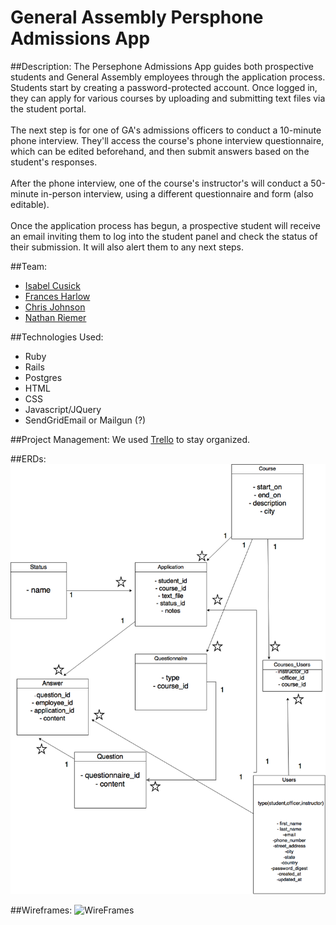 # General Assembly Persphone Admissions App

##Description:
The Persephone Admissions App guides both prospective students and General Assembly employees through the application process. Students start by creating a password-protected account. Once logged in, they can apply for various courses by uploading and submitting text files via the student portal. 
<br><br>
The next step is for one of GA's admissions officers to conduct a 10-minute phone interview. They'll access the course's phone interview questionnaire, which can be edited beforehand, and then submit answers based on the student's responses.
<br><br>
After the phone interview, one of the course's instructor's will conduct a 50-minute in-person interview, using a different questionnaire and form (also editable).
<br><br>
Once the application process has begun, a prospective student will receive an email inviting them to log into the student panel and check the status of their submission. It will also alert them to any next steps. 

##Team:
- [Isabel Cusick](https://github.com/icusick)
- [Frances Harlow](https://github.com/francesharlow)
- [Chris Johnson](https://github.com/ChristopherJohnson25)
- [Nathan Riemer](https://github.com/NathanRiemer)

##Technologies Used:
- Ruby
- Rails
- Postgres
- HTML
- CSS
- Javascript/JQuery
- SendGridEmail or Mailgun (?)

##Project Management:
We used [Trello](https://trello.com/b/FQhVfIbj) to stay organized. 

##ERDs:
![ERDs](https://raw.githubusercontent.com/persephone-admissions/admissions_app/master/img/ERD.png)

##Wireframes:
![WireFrames](https://raw.githubusercontent.com/persephone-admissions/admissions_app/master/img/wireframe_1)

